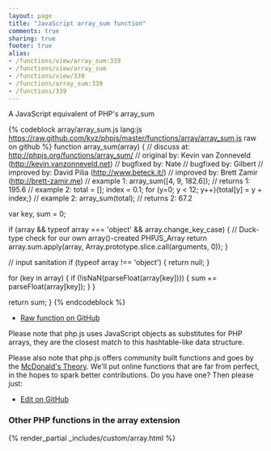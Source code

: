 ```yaml
---
layout: page
title: "JavaScript array_sum function"
comments: true
sharing: true
footer: true
alias:
- /functions/view/array_sum:339
- /functions/view/array_sum
- /functions/view/339
- /functions/array_sum:339
- /functions/339
---
```

<!-- Generated by Rakefile:build -->
A JavaScript equivalent of PHP's array_sum

{% codeblock array/array_sum.js lang:js https://raw.github.com/kvz/phpjs/master/functions/array/array_sum.js raw on github %}
function array_sum(array) {
  //  discuss at: http://phpjs.org/functions/array_sum/
  // original by: Kevin van Zonneveld (http://kevin.vanzonneveld.net)
  // bugfixed by: Nate
  // bugfixed by: Gilbert
  // improved by: David Pilia (http://www.beteck.it/)
  // improved by: Brett Zamir (http://brett-zamir.me)
  //   example 1: array_sum([4, 9, 182.6]);
  //   returns 1: 195.6
  //   example 2: total = []; index = 0.1; for (y=0; y < 12; y++){total[y] = y + index;}
  //   example 2: array_sum(total);
  //   returns 2: 67.2

  var key, sum = 0;

  if (array && typeof array === 'object' && array.change_key_case) { // Duck-type check for our own array()-created PHPJS_Array
    return array.sum.apply(array, Array.prototype.slice.call(arguments, 0));
  }

  // input sanitation
  if (typeof array !== 'object') {
    return null;
  }

  for (key in array) {
    if (!isNaN(parseFloat(array[key]))) {
      sum += parseFloat(array[key]);
    }
  }

  return sum;
}
{% endcodeblock %}

 - [Raw function on GitHub](https://github.com/kvz/phpjs/blob/master/functions/array/array_sum.js)

Please note that php.js uses JavaScript objects as substitutes for PHP arrays, they are 
the closest match to this hashtable-like data structure. 

Please also note that php.js offers community built functions and goes by the 
[McDonald's Theory](https://medium.com/what-i-learned-building/9216e1c9da7d). We'll put online 
functions that are far from perfect, in the hopes to spark better contributions. 
Do you have one? Then please just: 

 - [Edit on GitHub](https://github.com/kvz/phpjs/edit/master/functions/array/array_sum.js)


### Other PHP functions in the array extension
{% render_partial _includes/custom/array.html %}
